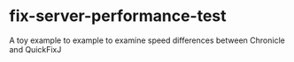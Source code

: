 # fix-server-performance-test
A toy example to example to examine speed differences between Chronicle and QuickFixJ
